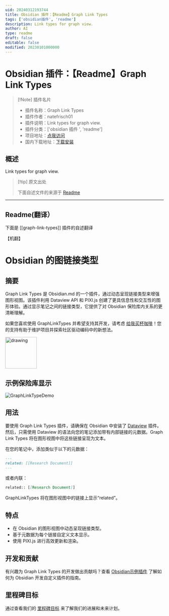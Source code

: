 ```yaml
---
uid: 20240312193744
title: Obsidian 插件：【Readme】Graph Link Types
tags: ['obsidian插件', 'readme']
description: Link types for graph view.
author: AI
type: readme
draft: false
editable: false
modified: 20230101000000
---
```


# Obsidian 插件：【Readme】Graph Link Types

> [!Note] 插件名片
> - 插件名称：Graph Link Types
> - 插件作者：natefrisch01
> - 插件说明：Link types for graph view.
> - 插件分类：['obsidian 插件 ', 'readme']
> - 项目地址：[点我访问](https://github.com/natefrisch01/Graph-Link-Types)
> - 国内下载地址：[下载安装](https://pkmer.cn/products/plugin/pluginMarket/?graph-link-types)

## 概述

Link types for graph view.

> [!tip] 原文出处
>
>下面自述文件的来源于 [Readme](https://ghproxy.net/https://raw.githubusercontent.com/natefrisch01/Graph-Link-Types/master/README.md)

---

## Readme(翻译）

下面是 [[graph-link-types]] 插件的自述翻译

【机翻】

# Obsidian 的图链接类型

## 摘要

Graph Link Types 是 Obsidian.md 的一个插件，通过动态呈现链接类型来增强图形视图。该插件利用 Dataview API 和 PIXI.js 创建了更具信息性和交互性的图形体验。通过显示笔记之间的链接类型，它提供了对 Obsidian 保险库内关系的更清晰理解。

如果您喜欢使用 GraphLinkTypes 并希望支持其开发，请考虑 [给我买杯咖啡](https://www.buymeacoffee.com/natefrisch)！您的支持有助于维护项目并探索社区驱动编码中的新想法。

<img src="https://github.com/natefrisch01/Graph-Link-Types/assets/44580969/b0b78ff4-c3a6-4614-8a35-efc3d475d8bf" alt="drawing" width="100"/>

## 示例保险库显示

![GraphLinkTypeDemo](https://cdn.pkmer.cn/covers/graph-link-types_1_0.gif!pkmer)

## 用法

要使用 Graph Link Types 插件，请确保在 Obsidian 中安装了 [Dataview](https://blacksmithgu.github.io/obsidian-dataview/) 插件。然后，只需使用 Dataview 的语法向您的笔记添加带有内部链接的元数据。Graph Link Types 将在图形视图中将这些链接呈现为文本。

在您的笔记中，添加类似于以下的元数据：

```markdown
---
related: [[Research Document]]
---
```

或者内联：

```markdown
related:: [[Research Document]]
```

GraphLinkTypes 将在图形视图中的链接上显示“related”。

## 特点

- 在 Obsidian 的图形视图中动态呈现链接类型。
- 基于元数据为每个链接自定义文本显示。
- 使用 PIXI.js 进行高效更新和渲染。

## 开发和贡献

有兴趣为 Graph Link Types 的开发做出贡献吗？查看 [Obsidian示例插件](https://github.com/obsidianmd/obsidian-sample-plugin) 了解如何为 Obsidian 开发自定义插件的指南。

## 里程碑目标

通过查看我们的 [里程碑目标](https://github.com/natefrisch01/Graph-Link-Types/milestones) 来了解我们的进展和未来计划。
